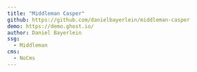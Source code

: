 ```yaml
---
title: "Middleman Casper"
github: https://github.com/danielbayerlein/middleman-casper
demo: https://demo.ghost.io/
author: Daniel Bayerlein
ssg:
  - Middleman
cms:
  - NoCms
---
```

